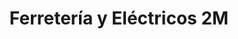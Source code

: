 ---
title: "Ferretería y Eléctricos 2M"
url: /bogota-d-c/ferreteria-y-electricos-2m/
shop: hardware
---